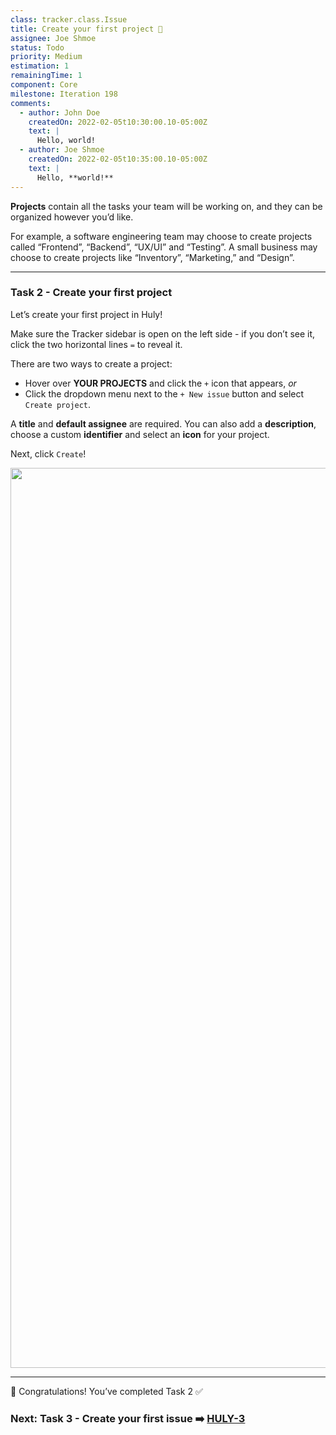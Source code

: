 ```yaml
---
class: tracker.class.Issue
title: Create your first project 📌
assignee: Joe Shmoe
status: Todo
priority: Medium
estimation: 1
remainingTime: 1
component: Core
milestone: Iteration 198
comments:
  - author: John Doe
    createdOn: 2022-02-05t10:30:00.10-05:00Z
    text: |
      Hello, world!
  - author: Joe Shmoe
    createdOn: 2022-02-05t10:35:00.10-05:00Z
    text: |
      Hello, **world!**
---
```

**Projects** contain all the tasks your team will be working on, and they can be organized however you’d like. 

For example, a software engineering team may choose to create projects called “Frontend”, “Backend”, “UX/UI” and “Testing”. A small business may choose to create projects like “Inventory”, “Marketing,” and “Design”. 

---

### Task 2 - Create your first project

Let’s create your first project in Huly!

Make sure the Tracker sidebar is open on the left side - if you don’t see it, click the two horizontal lines  `=` to reveal it.

There are two ways to create a project:

* Hover over **YOUR PROJECTS** and click the `+` icon that appears, *or*
* Click the dropdown menu next to the `+ New issue` button and select `Create project`. 

A **title** and **default assignee** are required. You can also add a **description**, choose a custom **identifier** and select an **icon** for your project. 

Next, click `Create`!

<img src="../files/onboarding-create-project.gif" width="1440"/>

---

🎉 Congratulations! You’ve completed Task 2 ✅ 

### Next: Task 3 - Create your first issue ➡️  [HULY-3](HULY-3.md)